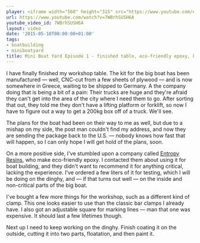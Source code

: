 ```yaml
---
player: <iframe width="560" height="315" src="https://www.youtube.com/embed/7WBrhSUSH6A" frameborder="0" allowfullscreen></iframe>
url: https://www.youtube.com/watch?v=7WBrhSUSH6A
youtube_video_id: 7WBrhSUSH6A
layout: video
date: '2015-05-10T00:00:00+01:00'
tags:
- boatbuilding
- miniboatyard
title: Mini Boat Yard Episode 1 - finished table, eco-friendly epoxy, kit delivery
---
```


I have finally finished my workshop table. The kit for the big boat has been manufactured — well, CNC-cut from a few sheets of plywood — and is now somewhere in Greece, waiting to be shipped to Germany. A the company doing that is being a bit of a pain: Their trucks are huge and they're afraid they can't get into the area of the city where I need them to go. After sorting that out, they told me they don't have a lifting platform or forklift, so now I have to figure out a way to get a 200kg box off of a truck. We'll see.

The plans for the boat had been on their way to me as well, but due to a mishap on my side, the post man couldn't find my address, and now they are sending the package back to the U.S. — nobody knows how fast that will happen, so I can only hope I will get hold of the plans, soon.

On a more positive side, I've stumbled upon a company called [Entropy Resins](https://entropyresins.com/), who make eco-friendly epoxy. I contacted them about using it for boat building, and they didn't want to recommend it for anything critical, lacking the experience. I've ordered a few liters of it for testing, which I will be doing on the dinghy, and — if that turns out well — on the inside and non-critical parts of the big boat.

I've bought a few more things for the workshop, such as a different kind of clamp. This one looks easier to use than the classic bar clamps I already have. I also got an adjustable square for marking lines — man that one was expensive. It should last a few lifetimes though.

Next up I need to keep working on the dinghy. Finish coating it on the outside, cutting it into two parts, floatation, and then paint it.
